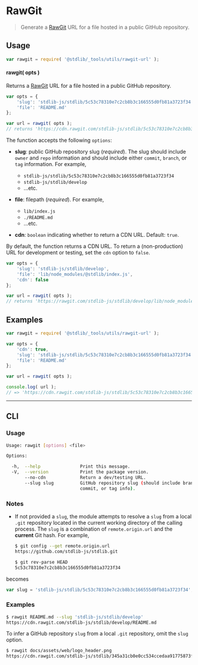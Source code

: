 # RawGit

> Generate a [RawGit][rawgit] URL for a file hosted in a public GitHub repository.

<!-- Section to include introductory text. Make sure to keep an empty line after the intro `section` element and another before the `/section` close. -->

<section class="intro">

</section>

<!-- /.intro -->

<!-- Package usage documentation. -->

<section class="usage">

## Usage

```javascript
var rawgit = require( '@stdlib/_tools/utils/rawgit-url' );
```

#### rawgit( opts )

Returns a [RawGit][rawgit] URL for a file hosted in a public GitHub repository.

```javascript
var opts = {
    'slug': 'stdlib-js/stdlib/5c53c78310e7c2cb8b3c166555d0fb81a3723f34',
    'file': 'README.md'
};

var url = rawgit( opts );
// returns 'https://cdn.rawgit.com/stdlib-js/stdlib/5c53c78310e7c2cb8b3c166555d0fb81a3723f34/README.md'
```

The function accepts the following `options`:

-   **slug**: public GitHub repository slug (_required_). The slug should include `owner` and `repo` information and should include either `commit`, `branch`, or `tag` information. For example,

    -   `stdlib-js/stdlib/5c53c78310e7c2cb8b3c166555d0fb81a3723f34`
    -   `stdlib-js/stdlib/develop`
    -   ...etc.

-   **file**: filepath (_required_). For example,

    -   `lib/index.js` 
    -   `./README.md`
    -   ...etc.

-   **cdn**: `boolean` indicating whether to return a CDN URL. Default: `true`.

By default, the function returns a CDN URL. To return a (non-production) URL for development or testing, set the `cdn` option to `false`.

```javascript
var opts = {
    'slug': 'stdlib-js/stdlib/develop',
    'file': 'lib/node_modules/@stdlib/index.js',
    'cdn': false
};

var url = rawgit( opts );
// returns 'https://rawgit.com/stdlib-js/stdlib/develop/lib/node_modules/@stdlib/index.js'
```

</section>

<!-- /.usage -->

<!-- Package usage notes. Make sure to keep an empty line after the `section` element and another before the `/section` close. -->

<section class="notes">

</section>

<!-- /.notes -->

<!-- Package usage examples. -->

<section class="examples">

## Examples

```javascript
var rawgit = require( '@stdlib/_tools/utils/rawgit-url' );

var opts = {
    'cdn': true,
    'slug': 'stdlib-js/stdlib/5c53c78310e7c2cb8b3c166555d0fb81a3723f34',
    'file': 'README.md'
};

var url = rawgit( opts );

console.log( url );
// => 'https://cdn.rawgit.com/stdlib-js/stdlib/5c53c78310e7c2cb8b3c166555d0fb81a3723f34/README.md'
```

</section>

<!-- /.examples -->

* * *

<section class="cli">

## CLI

<!-- CLI usage documentation. -->

<section class="usage">

### Usage

```bash
Usage: rawgit [options] <file>

Options:

  -h,  --help               Print this message.
  -V,  --version            Print the package version.
       --no-cdn             Return a dev/testing URL.
       --slug slug          GitHub repository slug (should include branch,
                            commit, or tag info).
```

</section>

<!-- /.usage -->

<!-- CLI usage notes. Make sure to keep an empty line after the `section` element and another before the `/section` close. -->

<section class="notes">

### Notes

-   If not provided a `slug`, the module attempts to resolve a `slug` from a local `.git` repository located in the current working directory of the calling process. The `slug` is a combination of `remote.origin.url` and the **current** Git hash. For example,

    ```bash
    $ git config --get remote.origin.url
    https://github.com/stdlib-js/stdlib.git

    $ git rev-parse HEAD
    5c53c78310e7c2cb8b3c166555d0fb81a3723f34
    ```

becomes

```javascript
var slug = 'stdlib-js/stdlib/5c53c78310e7c2cb8b3c166555d0fb81a3723f34';
```

</section>

<!-- /.notes -->

<!-- CLI usage examples. -->

<section class="examples">

### Examples

```bash
$ rawgit README.md --slug 'stdlib-js/stdlib/develop'
https://cdn.rawgit.com/stdlib-js/stdlib/develop/README.md
```

To infer a GitHub repository `slug` from a local `.git` repository, omit the `slug` option.

```bash
$ rawgit docs/assets/web/logo_header.png
https://cdn.rawgit.com/stdlib-js/stdlib/345a31cb0e0cc534ccedaa91775873f3da2038c2/docs/assets/web/logo_header.png
```

</section>

<!-- /.examples -->

</section>

<!-- /.cli -->

<!-- Section to include cited references. If references are included, add a horizontal rule *before* the section. Make sure to keep an empty line after the `section` element and another before the `/section` close. -->

<section class="references">

</section>

<!-- /.references -->

<!-- Section for all links. Make sure to keep an empty line after the `section` element and another before the `/section` close. -->

<section class="links">

[rawgit]: http://rawgit.com/

</section>

<!-- /.links -->
